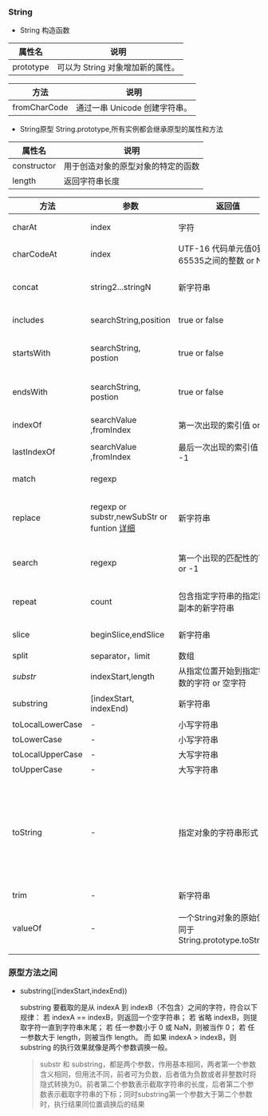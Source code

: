 ### String
- String 构造函数
 
 |属性名|说明|
 |-|-|
 |prototype|可以为 String 对象增加新的属性。|
 
 |方法|说明|
 |-|-|
 |fromCharCode| 通过一串 Unicode 创建字符串。|
 
- String原型 String.prototype,所有实例都会继承原型的属性和方法
 
 |属性名|说明|
 |-|-|
 |constructor|用于创造对象的原型对象的特定的函数|
 |length|返回字符串长度|
 
 |方法|参数|返回值|说明
 |-|-|-|-
 |charAt|index|字符|返回特定位置的字符
 |charCodeAt|index|UTF-16 代码单元值0到65535之间的整数 or NaN|返回给定索引的字符的unicode的值
 |concat|string2...stringN|新字符串|连接两个字符串文本，不影响原字符串
 |includes|searchString,position|true or false|判断是否包含其他字符串,区分大小写
 |startsWith|searchString, postion|true or false|判断字符串开头是否包含其他字符串的字符
 |endsWith|searchString, postion|true or false|判断字符串结尾是否包含其他字符串的字符
 |indexOf|searchValue ,fromIndex|第一次出现的索引值 or -1|查找首个被发现的给定值
 |lastIndexOf|searchValue ,fromIndex|最后一次出现的索引值 or -1|查找最后一个被发现的给定值
 |match|regexp||使用正则表达式与字符串比较
 |replace|regexp or substr,newSubStr or funtion [详细](https://developer.mozilla.org/zh-CN/docs/Web/JavaScript/Reference/Global_Objects/String/replace) |新字符串|在正则表达式和字符串直接比较，然后用新的子串来替换被匹配的子串
 |search|regexp|第一个出现的匹配性的下标 or -1|对正则表达式和指定字符串进行匹配搜索
 |repeat|count|包含指定字符串的指定数量副本的新字符串|返回指定重复次数的由元素组成的字符串对象
 |slice|beginSlice,endSlice|新字符串|截取字符串区域,不会改变原字符串
 |split|separator，limit|数组|分割字符串为数组
 |*substr*|indexStart,length|从指定位置开始到指定字符数的字符 or 空字符|指定位置开始的字符
 |substring|[indexStart, indexEnd)|新字符串|指定两个下标之间的字符
 |toLocalLowerCase|-|小写字符串|转换小写
 |toLowerCase|-|小写字符串|转换小写
 |toLocalUpperCase|-|大写字符串|转换大写
 |toUpperCase|-|大写字符串|转换大写
 |toString|-|指定对象的字符串形式|String 对象覆盖了Object 对象的 toString 方法；并没有继承 Object.toString()。对于 String 对象，toString 方法返回该对象的字符串形式
 |trim|-|新字符串|去除首尾空格
 |valueOf|-|一个String对象的原始值等同于String.prototype.toString()|该方法通常在 JavaScript 内部被调用，而不是在代码里显示调用

### 原型方法之间

- substring([indexStart,indexEnd))

  substring 要截取的是从 indexA 到 indexB（不包含）之间的字符，符合以下规律：
  若 indexA == indexB，则返回一个空字符串；
  若 省略 indexB，则提取字符一直到字符串末尾；
  若 任一参数小于 0 或 NaN，则被当作 0；
  若 任一参数大于 length，则被当作 length。
  而 如果 indexA > indexB，则 substring 的执行效果就像是两个参数调换一般。
  
  > substr 和 substring，都是两个参数，作用基本相同，两者第一个参数含义相同，但用法不同，前者可为负数，后者值为负数或者非整数时将隐式转换为0。前者第二个参数表示截取字符串的长度，后者第二个参数表示截取字符串的下标；同时substring第一个参数大于第二个参数时，执行结果同位置调换后的结果
  
  

  

